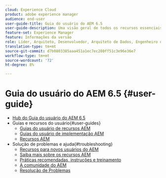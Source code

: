 ```yaml
---
cloud: Experience Cloud
product: adobe experience manager
audience: end-user
user-guide-title: Guia do usuário do AEM 6.5
user-guide-description: Uma visão geral de todos os recursos essenciais para entender, instalar, gerenciar e usar o AEM 6.5
feature-set: Experience Manager
feature: Informações da versão
role: Líder, Arquiteto, Desenvolvedor, Arquiteto de Dados, Engenheiro de Dados, Administrador, Praticante de Negócios
translation-type: tm+mt
source-git-commit: d7b0803385aaa451a1ec7ec280ff51c3e96e36e7
workflow-type: tm+mt
source-wordcount: '72'
ht-degree: 8%

---
```



# Guia do usuário do AEM 6.5 {#user-guide}

+ [Hub do Guia do usuário do AEM 6.5](home.md)
+ Guias e recursos do usuário{#user-guides}
   + [Guias do usuário de recursos AEM](capabilities.md)
   + [Guias do usuário de implementação AEM](implementation.md)
   + [Recursos AEM](resources.md)
+ Solução de problemas e ajuda{#troubleshooting}
   + [Recursos para novos usuários do AEM](new.md)
   + [Saiba mais sobre os recursos AEM](learn.md)
   + [Práticas recomendadas, instruções e treinamento](best-practice.md)
   + [A comunidade do AEM](community.md)
   + [Resolução de Problemas](troubleshooting.md)
